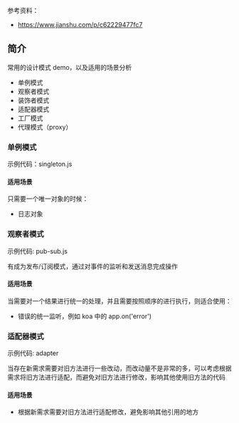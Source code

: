 参考资料：

- https://www.jianshu.com/p/c62229477fc7

## 简介

常用的设计模式 demo，以及适用的场景分析

- 单例模式
- 观察者模式
- 装饰者模式
- 适配器模式
- 工厂模式
- 代理模式（proxy）

### 单例模式

示例代码：singleton.js

#### 适用场景

只需要一个唯一对象的时候：

- 日志对象

### 观察者模式

示例代码: pub-sub.js

有成为发布/订阅模式，通过对事件的监听和发送消息完成操作

#### 适用场景

当需要对一个结果进行统一的处理，并且需要按照顺序的进行执行，则适合使用：

- 错误的统一监听，例如 koa 中的 app.on('error')

### 适配器模式

示例代码: adapter

当存在新需求需要对旧方法进行一些改动，而改动量不是非常的多，可以考虑根据需求将旧方法进行适配，而避免对旧方法进行修改，影响其他使用旧方法的代码

#### 适用场景

- 根据新需求需要对旧方法进行适配修改，避免影响其他引用的地方
